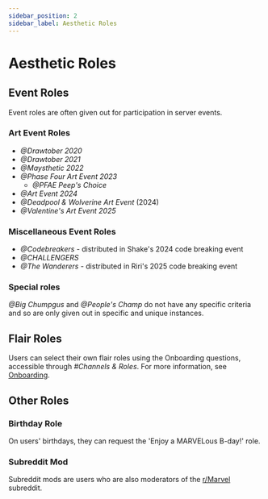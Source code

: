 ```yaml
---
sidebar_position: 2
sidebar_label: Aesthetic Roles
---
```


# Aesthetic Roles

## Event Roles

Event roles are often given out for participation in server events.

### Art Event Roles

- *@Drawtober 2020*
- *@Drawtober 2021*
- *@Maysthetic 2022*
- *@Phase Four Art Event 2023*
  - *@PFAE Peep's Choice*
- *@Art Event 2024*
- *@Deadpool & Wolverine Art Event* (2024)
- *@Valentine's Art Event 2025*

### Miscellaneous Event Roles

- *@Codebreakers* - distributed in Shake's 2024 code breaking event
- *@CHALLENGERS*
- *@The Wanderers* - distributed in Riri's 2025 code breaking event

### Special roles

*@Big Chumpgus* and *@People's Champ* do not have any specific criteria and so are only given out in specific and unique instances.


## Flair Roles

Users can select their own flair roles using the Onboarding questions, accessible through *#Channels & Roles*. For more information, see [Onboarding](../../onboarding).


## Other Roles

### Birthday Role

On users' birthdays, they can request the 'Enjoy a MARVELous B-day!' role.

### Subreddit Mod

Subreddit mods are users who are also moderators of the [r/Marvel](https://reddit.com/r/Marvel) subreddit.

